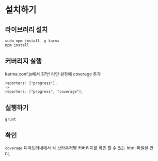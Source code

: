 # 설치하기

## 라이브러리 설치
```
sudo npm install -g karma
npm install
```

## 커버리지 실행
karma.conf.js에서 37번 라인 설정에 coverage 추가
```
reporters: ["progress"],
->
reporters: ["progress", "coverage"],
```

## 실행하기
```
grunt
```

## 확인
`coverage` 디렉토리내에서 각 브라우저별 커버리지를 확인 할 수 있는 html 파일을 연다.